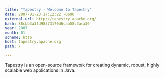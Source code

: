 ```yaml
---
title: "Tapestry - Welcome to Tapestry"
date: 2007-01-23 17:12:22 -0600
external-url: http://tapestry.apache.org/
hash: 88cbb3a3fd98373170d6caa58c3aca39
year: 2007
month: 01
scheme: http
host: tapestry.apache.org
path: /

---
```


Tapestry is an open-source framework for creating dynamic, robust, highly scalable web applications in Java.
